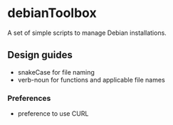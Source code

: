 # debianToolbox
A set of simple scripts to manage Debian installations. 
## Design guides
- snakeCase for file naming
- verb-noun for functions and applicable file names
### Preferences
- preference to use CURL
